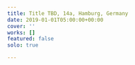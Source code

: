 ```yaml
---
title: Title TBD, 14a, Hamburg, Germany
date: 2019-01-01T05:00:00+00:00
cover: ''
works: []
featured: false
solo: true

---
```

